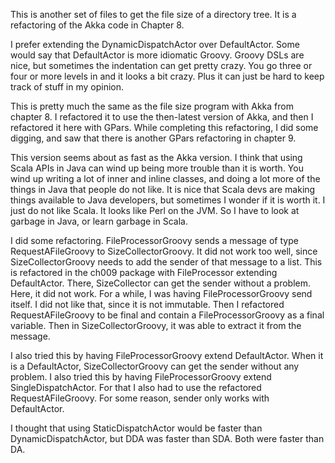 This is another set of files to get the file size of a directory tree. It is a refactoring of the Akka code in Chapter 8.    

I prefer extending the DynamicDispatchActor over DefaultActor. Some would say that DefaultActor is more idiomatic Groovy. Groovy DSLs are nice, but sometimes the indentation can get pretty crazy. You go three or four or more levels in and it looks a bit crazy. Plus it can just be hard to keep track of stuff in my opinion.    

This is pretty much the same as the file size program with Akka from chapter 8. I refactored it to use the then-latest version of Akka, and then I refactored it here with GPars. While completing this refactoring, I did some digging, and saw that there is another GPars refactoring in chapter 9.   

This version seems about as fast as the Akka version. I think that using Scala APIs in Java can wind up being more trouble than it is worth. You wind up writing a lot of inner and inline classes, and doing a lot more of the things in Java that people do not like. It is nice that Scala devs are making things available to Java developers, but sometimes I wonder if it is worth it. I just do not like Scala. It looks like Perl on the JVM. So I have to look at garbage in Java, or learn garbage in Scala.    

I did some refactoring. FileProcessorGroovy sends a message of type RequestAFileGroovy to SizeCollectorGroovy. It did not work too well, since SizeCollectorGroovy needs to add the sender of that message to a list. This is refactored in the ch009 package with FileProcessor extending DefaultActor. There, SizeCollector can get the sender without a problem. Here, it did not work. For a while, I was having FileProcessorGroovy send itself. I did not like that, since it is not immutable. Then I refactored RequestAFileGroovy to be final and contain a FileProcessorGroovy as a final variable. Then in SizeCollectorGroovy, it was able to extract it from the message.      

I also tried this by having FileProcessorGroovy extend DefaultActor. When it is a DefaultActor, SizeCollectorGroovy can get the sender without any problem. I also tried this by having FileProcessorGroovy extend SingleDispatchActor. For that I also had to use the refactored RequestAFileGroovy. For some reason, sender only works with DefaultActor.     

I thought that using StaticDispatchActor would be faster than DynamicDispatchActor, but DDA was faster than SDA. Both were faster than DA.   




